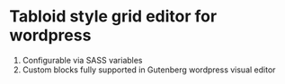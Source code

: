 # Tabloid style grid editor for wordpress

1. Configurable via SASS variables
2. Custom blocks fully supported in Gutenberg wordpress visual editor
